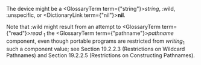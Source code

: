  The device might be a <GlossaryTerm  term={"string"}><i>string</i></GlossaryTerm>, :wild, :unspecific, or <DictionaryLink  term={"nil"}><b>nil</b></DictionaryLink>. 



Note that :wild might result from an attempt to <GlossaryTerm  term={"read"}><i>read</i></GlossaryTerm> <sub>1</sub> the <GlossaryTerm  term={"pathname"}><i>pathname</i></GlossaryTerm> component, even though portable programs are restricted from *writing*<sub>1</sub> such a component value; see Section 19.2.2.3 (Restrictions on Wildcard Pathnames) and Section 19.2.2.5 (Restrictions on Constructing Pathnames). 



